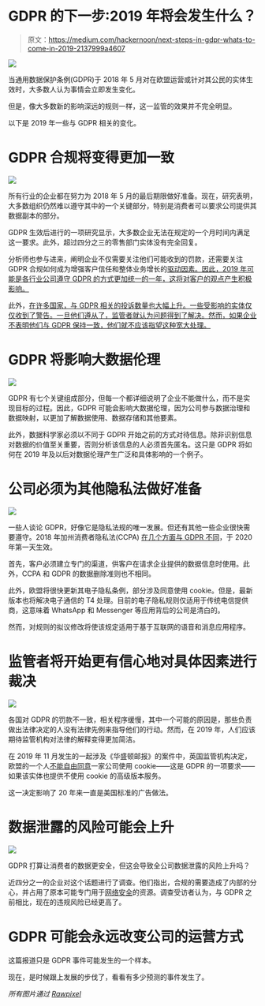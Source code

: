 # GDPR 的下一步:2019 年将会发生什么？

> 原文：<https://medium.com/hackernoon/next-steps-in-gdpr-whats-to-come-in-2019-2137999a4607>

![](img/3313f07236f4db95699a5640df7d3af9.png)

当通用数据保护条例(GDPR)于 2018 年 5 月对在欧盟运营或针对其公民的实体生效时，大多数人认为事情会立即发生变化。

但是，像大多数新的影响深远的规则一样，这一监管的效果并不完全明显。

以下是 2019 年一些与 GDPR 相关的变化。

# GDPR 合规将变得更加一致

![](img/a85459f4487dc714148cc6d5e0683e20.png)

所有行业的企业都在努力为 2018 年 5 月的最后期限做好准备。现在，研究表明，大多数组织仍然难以遵守其中的一个关键部分，特别是消费者可以要求公司提供其数据副本的部分。

GDPR 生效后进行的一项研究显示，大多数企业无法在规定的一个月时间内满足这一要求。此外，超过四分之三的零售部门实体没有完全回复。

分析师也参与进来，阐明企业不仅需要关注他们可能收到的罚款，还需要关注 GDPR 合规如何成为增强客户信任和整体业务增长的[驱动因素。因此，2019 年可能是各行业公司遵守 GDPR 的方式更加统一的一年，这将对客户的观点产生积极影响。](https://go.forrester.com/blogs/gdpr-fines-are-coming-but-they-wont-be-your-biggest-loss/)

此外，[在许多国家，与 GDPR 相关的投诉数量也大幅上升。一些受影响的实体仅仅收到了警告。一旦他们遵从了，监管者就认为问题得到了解决。然而，如果企业不表明他们与 GDPR 保持一致，他们就不应该指望这种宽大处理。](https://martechtoday.com/gdpr-complaints-stack-up-across-the-eu-as-regulators-prepare-to-issue-fines-226421)

# GDPR 将影响大数据伦理

![](img/bb0d242054cf2f329e1b4cfe4021bc0b.png)

GDPR 有七个关键组成部分，但每一个都详细说明了企业不能做什么，而不是实现目标的过程。因此，GDPR 可能会影响大数据伦理，因为公司参与数据治理和数据映射，以更加了解数据使用、数据存储和其他要素。

此外，数据科学家必须以不同于 GDPR 开始之前的方式对待信息。除非识别信息对数据的价值至关重要，否则分析该信息的人必须首先匿名。这只是 GDPR 将如何在 2019 年及以后对数据伦理产生广泛和具体影响的一个例子。

# 公司必须为其他隐私法做好准备

![](img/69c608297afa34504e34aa5cb1550eb6.png)

一些人谈论 GDPR，好像它是隐私法规的唯一发展。但还有其他一些企业很快需要遵守。2018 年加州消费者隐私法(CCPA) [在几个方面与 GDPR 不同](https://blog.treasuredata.com/blog/2018/07/17/gdpr-is-just-the-beginning-get-ready-for-ccpa/)，于 2020 年第一天生效。

首先，客户必须建立专门的渠道，供客户在请求企业提供的数据信息时使用。此外，CCPA 和 GDPR 的数据删除准则也不相同。

此外，欧盟将很快更新其电子隐私条例，部分涉及同意使用 cookie。但是，最新版本也将解决电子通信的 T4 处理。目前的电子隐私规则仅适用于传统电信提供商，这意味着 WhatsApp 和 Messenger 等应用背后的公司是清白的。

然而，对规则的拟议修改将使该规定适用于基于互联网的语音和消息应用程序。

# 监管者将开始更有信心地对具体因素进行裁决

![](img/626333f83dcec5e00847c68be933bccb.png)

各国对 GDPR 的罚款不一致，相关程序缓慢，其中一个可能的原因是，那些负责做出法律决定的人没有法律先例来指导他们的行动。然而，在 2019 年，人们应该期待监管机构对法律的解释变得更加简洁。

在 2019 年 11 月发生的一起涉及《华盛顿邮报》的案件中，英国监管机构决定，欧盟的一个人[不能自由同意](https://www.natlawreview.com/article/ico-warns-prominent-us-company-to-change-business-model-paid-subscription-versus)一家公司使用 cookie——这是 GDPR 的一项要求——如果该实体也提供不使用 cookie 的高级版本服务。

这一决定影响了 20 年来一直是美国标准的广告做法。

# 数据泄露的风险可能会上升

![](img/5f3dc653cddd5316a5c8f17f9ea5c489.png)

GDPR 打算让消费者的数据更安全，但这会导致全公司数据泄露的风险上升吗？

近四分之一的企业对这个话题进行了调查。他们指出，合规的需要造成了内部的分心，并占用了原本可能专门用于[网络安全](https://hackernoon.com/tagged/cybersecurity)的资源。调查受访者认为，与 GDPR 之前相比，现在的违规风险已经更高了。

# GDPR 可能会永远改变公司的运营方式

这篇报道只是 GDPR 事件可能发生的一个样本。

现在，是时候跟上发展的步伐了，看看有多少预测的事件发生了。

*所有图片通过* [*Rawpixel*](https://www.rawpixel.com)